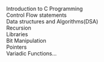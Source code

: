 Introduction to C Programming  
Control Flow statements  
Data structures and Algorithms(DSA)  
Recursion  
Libraries  
Bit Manipulation  
Pointers  
Variadic Functions...

